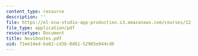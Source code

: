 ```yaml
---
content_type: resource
description: ''
file: https://ol-ocw-studio-app-production.s3.amazonaws.com/courses/12-109-petrology-fall-2005/71ee14edba02cd3b0d6152905e944cd6_Nov10notes.pdf
file_type: application/pdf
resourcetype: Document
title: Nov10notes.pdf
uid: 71ee14ed-ba02-cd3b-0d61-52905e944cd6
---
```

